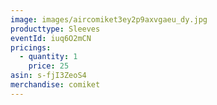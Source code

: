 ```yaml
---
image: images/aircomiket3ey2p9axvgaeu_dy.jpg
producttype: Sleeves
eventId: iuq6O2mCN
pricings:
  - quantity: 1
    price: 25
asin: s-fjI3ZeoS4
merchandise: comiket
---
```

